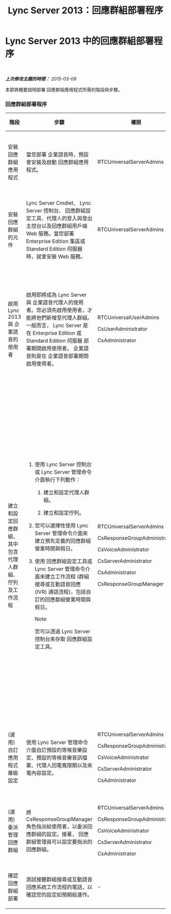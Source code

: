 ﻿---
title: Lync Server 2013：回應群組部署程序
TOCTitle: 回應群組部署程序
ms:assetid: d390c8a1-dc6e-44d8-b386-2be1fca9877c
ms:mtpsurl: https://technet.microsoft.com/zh-tw/library/JJ205270(v=OCS.15)
ms:contentKeyID: 49292430
ms.date: 08/10/2015
mtps_version: v=OCS.15
ms.translationtype: HT
---

# Lync Server 2013 中的回應群組部署程序

 

_**上次修改主題的時間：** 2015-03-09_

本節將概要說明部署 回應群組應用程式所需的階段與步驟。

### 回應群組部署程序

<table>
<colgroup>
<col style="width: 25%" />
<col style="width: 25%" />
<col style="width: 25%" />
<col style="width: 25%" />
</colgroup>
<thead>
<tr class="header">
<th>階段</th>
<th>步驟</th>
<th>權限</th>
<th>部署文件</th>
</tr>
</thead>
<tbody>
<tr class="odd">
<td><p>安裝 回應群組應用程式</p></td>
<td><p>當您部署 企業語音時，預設會安裝及啟動 回應群組應用程式。</p></td>
<td><p>RTCUniversalServerAdmins</p></td>
<td><p><a href="lync-server-2013-deploying-enterprise-voice.md">在 Lync Server 2013 中部署企業語音</a></p></td>
</tr>
<tr class="even">
<td><p>安裝 回應群組的元件</p></td>
<td><p>Lync Server Cmdlet、 Lync Server 控制台、 回應群組設定工具、代理人的登入與登出主控台以及回應群組用戶端 Web 服務。當您部署 Enterprise Edition 集區或 Standard Edition 伺服器時，就會安裝 Web 服務。</p></td>
<td><p>RTCUniversalServerAdmins</p></td>
<td><p><a href="lync-server-2013-deploying-lync-server.md">部署 Lync Server 2013</a></p></td>
</tr>
<tr class="odd">
<td><p>啟用 Lync 2013 與 企業語音的使用者</p></td>
<td><p>啟用即將成為 Lync Server 與 企業語音代理人的使用者。您必須先啟用使用者，才能將他們新增至代理人群組。一般而言， Lync Server 是在 Enterprise Edition 或 Standard Edition 伺服器 部署期間啟用使用者。 企業語音則是在 企業語音部署期間啟用使用者。</p></td>
<td><p>RTCUniversalUserAdmins</p>
<p>CsUserAdministrator</p>
<p>CsAdministrator</p></td>
<td><p><a href="lync-server-2013-disable-or-re-enable-user-account-for-lync-server.md">停用或重新啟用 Lync Server 的使用者帳戶</a></p>
<p><a href="lync-server-2013-enable-users-for-enterprise-voice.md">在 Lync Server 2013 中為使用者啟用企業語音</a></p></td>
</tr>
<tr class="even">
<td><p>建立和設定回應群組，其中包含代理人群組、佇列及工作流程</p></td>
<td><ol>
<li><p>使用 Lync Server 控制台或 Lync Server 管理命令介面執行下列動作：</p>
<ol>
<li><p>建立和設定代理人群組。</p></li>
<li><p>建立和設定佇列。</p></li>
</ol></li>
<li><p>您可以選擇性使用 Lync Server 管理命令介面來建立預先定義的回應群組營業時間與假日。</p></li>
<li><p>使用 回應群組設定工具或 Lync Server 管理命令介面來建立工作流程 (群組搜尋或互動語音回應 (IVR) 通話流程)，包括自訂的回應群組營業時間與假日。</p>
<div>

> [!NOTE]  
> 您可以透過 Lync Server 控制台來存取 回應群組設定工具。


</div></li>
</ol></td>
<td><p>RTCUniversalServerAdmins</p>
<p>CsResponseGroupAdministrator</p>
<p>CsVoiceAdministrator</p>
<p>CsServerAdministrator</p>
<p>CsAdministrator</p>
<p>CsResponseGroupManager</p></td>
<td><p><a href="lync-server-2013-create-response-group-agent-groups.md">在 Lync Server 2013 中建立回應群組代理群組</a></p>
<p><a href="lync-server-2013-create-response-group-queues.md">在 Lync Server 2013 中建立回應群組佇列</a></p>
<p><a href="lync-server-2013-optional-define-response-group-business-hours.md">(選用) 在 Lync Server 2013 中定義回應群組營業時間</a></p>
<p><a href="lync-server-2013-optional-define-response-group-holiday-sets.md">(選用) 在 Lync Server 2013 中定義回應群組假日集</a></p>
<p><a href="lync-server-2013-create-or-modify-a-workflow.md">在 Lync Server 2013 中建立或修改工作流程</a></p></td>
</tr>
<tr class="odd">
<td><p>(選用) 自訂應用程式層級設定</p></td>
<td><p>使用 Lync Server 管理命令介面自訂預設的等候音樂設定、預設的等候音樂音訊檔案、代理人回電寬限期以及來電內容設定。</p></td>
<td><p>RTCUniversalServerAdmins</p>
<p>CsResponseGroupAdministrator</p>
<p>CsVoiceAdministrator</p>
<p>CsServerAdministrator</p>
<p>CsAdministrator</p></td>
<td><p><a href="lync-server-2013-managing-application-level-response-group-settings.md">在 Lync Server 2013 中管理應用程式層級回應群組設定</a></p></td>
</tr>
<tr class="even">
<td><p>(選用) 委派管理回應群組</p></td>
<td><p>將 CsResponseGroupManager 角色指派給使用者，以委派回應群組的設定。接著， 回應群組管理員可以設定要指派的回應群組。</p></td>
<td><p>RTCUniversalServerAdmins</p>
<p>CsResponseGroupAdministrator</p>
<p>CsVoiceAdministrator</p>
<p>CsServerAdministrator</p>
<p>CsAdministrator</p></td>
<td><p><a href="lync-server-2013-planning-for-role-based-access-control.md">在 Lync Server 2013 中規劃角色型存取控制</a></p></td>
</tr>
<tr class="odd">
<td><p>確認回應群組部署</p></td>
<td><p>測試接聽群組搜尋或互動語音回應系統工作流程的電話，以確認您的設定如預期般運作。</p></td>
<td><p>-</p></td>
<td><p>-</p></td>
</tr>
</tbody>
</table>

